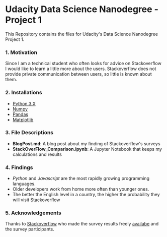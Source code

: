 # Udacity Data Science Nanodegree - Project 1
This Repository contains the files for Udacity's Data Science Nanodegree Project 1.

### 1. Motivation  
Since I am a technical student who often looks for advice on Stackoverflow I would like to learn a little more about the users. Stackoverflow does not provide private communication between users, so little is known about them.

### 2. Installations
- [Python 3.X](https://www.python.org/downloads/)
- [Numpy](https://pypi.org/project/numpy/)
- [Pandas](https://pypi.org/project/pandas/)
- [Matplotlib](https://pypi.org/project/matplotlib/)

### 3. File Descriptions
- **BlogPost.md**: A blog post about my finding of Stackoverflow's surveys
- **StackOverFlow_Comparison.ipynb**: A Jupyter Notebook that keeps my calculations and results

### 4. Findings
- *Python* and *Javascript* are the most rapidly growing programming languages.
- Older developers work from home more often than younger ones.
- The better the English level in a country, the higher the probability they will visit Stackoverflow

### 5. Acknowledgements
Thanks to [Stackoverflow](https://stackoverflow.com/) who made the survey results freely [availabe](https://insights.stackoverflow.com/survey) and the survey participants.
